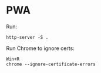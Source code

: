 # PWA

Run:
```
http-server -S .
```

Run Chrome to ignore certs:
```
Win+R
chrome --ignore-certificate-errors
```